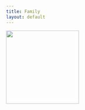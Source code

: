 ```yaml
---
title: Family
layout: default
---
```


<img src="/photos/GIF.gif" width="200" align="left" style="margin: 0px 25px 0px 0px">
